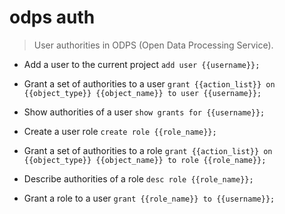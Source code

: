 # odps auth
> User authorities in ODPS (Open Data Processing Service).

- Add a user to the current project
`add user {{username}};`

- Grant a set of authorities to a user
`grant {{action_list}} on {{object_type}} {{object_name}} to user {{username}};`

- Show authorities of a user
`show grants for {{username}};`

- Create a user role
`create role {{role_name}};`

- Grant a set of authorities to a role
`grant {{action_list}} on {{object_type}} {{object_name}} to role {{role_name}};`

- Describe authorities of a role
`desc role {{role_name}};`

- Grant a role to a user
`grant {{role_name}} to {{username}};`

